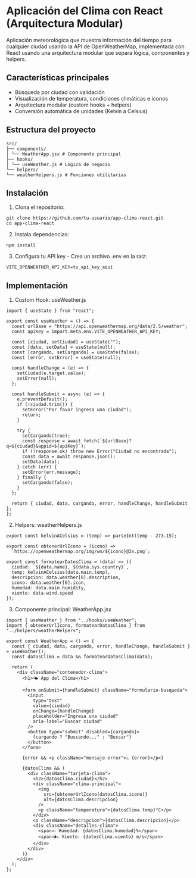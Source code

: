 # Aplicación del Clima con React (Arquitectura Modular)

Aplicación meteorológica que muestra información del tiempo para cualquier ciudad usando la API de OpenWeatherMap, implementada con React usando una arquitectura modular que separa lógica, componentes y helpers.

## Características principales
- Búsqueda por ciudad con validación
- Visualización de temperatura, condiciones climáticas e iconos
- Arquitectura modular (custom hooks + helpers)
- Conversión automática de unidades (Kelvin a Celsius)

## Estructura del proyecto
```
src/
├── components/
│ └── WeatherApp.jsx # Componente principal
├── hooks/
│ └── useWeather.js # Lógica de negocio
└── helpers/
└── weatherHelpers.js # Funciones utilitarias
```

## Instalación
1. Clona el repositorio:
```
git clone https://github.com/tu-usuario/app-clima-react.git
cd app-clima-react
```
2. Instala dependencias:
```
npm install
```
3. Configura tu API key -
Crea un archivo .env en la raíz:
```
VITE_OPENWEATHER_API_KEY=tu_api_key_aquí
```

##  Implementación

1. Custom Hook: useWeather.js
```
import { useState } from "react";

export const useWeather = () => {
  const urlBase = "https://api.openweathermap.org/data/2.5/weather";
  const apiKey = import.meta.env.VITE_OPENWEATHER_API_KEY;
  
  const [ciudad, setCiudad] = useState("");
  const [data, setData] = useState(null);
  const [cargando, setCargando] = useState(false);
  const [error, setError] = useState(null);

  const handleChange = (e) => {
    setCiudad(e.target.value);
    setError(null);
  };

  const handleSubmit = async (e) => {
    e.preventDefault();
    if (!ciudad.trim()) {
      setError("Por favor ingresa una ciudad");
      return;
    }

    try {
      setCargando(true);
      const response = await fetch(`${urlBase}?q=${ciudad}&appid=${apiKey}`);
      if (!response.ok) throw new Error("Ciudad no encontrada");
      const data = await response.json();
      setData(data);
    } catch (err) {
      setError(err.message);
    } finally {
      setCargando(false);
    }
  };

  return { ciudad, data, cargando, error, handleChange, handleSubmit };
};
```
2. Helpers: weatherHelpers.js
```
export const kelvinACelsius = (temp) => parseInt(temp - 273.15);

export const obtenerUrlIcono = (icono) => 
  `https://openweathermap.org/img/wn/${icono}@2x.png`;

export const formatearDatosClima = (data) => ({
  ciudad: `${data.name}, ${data.sys.country}`,
  temp: kelvinACelsius(data.main.temp),
  descripcion: data.weather[0].description,
  icono: data.weather[0].icon,
  humedad: data.main.humidity,
  viento: data.wind.speed
});
```
3. Componente principal: WeatherApp.jsx
```
import { useWeather } from "../hooks/useWeather";
import { obtenerUrlIcono, formatearDatosClima } from "../helpers/weatherHelpers";

export const WeatherApp = () => {
  const { ciudad, data, cargando, error, handleChange, handleSubmit } = useWeather();
  const datosClima = data && formatearDatosClima(data);

  return (
    <div className="contenedor-clima">
      <h1>🌤️ App del Clima</h1>
      
      <form onSubmit={handleSubmit} className="formulario-busqueda">
        <input
          type="text"
          value={ciudad}
          onChange={handleChange}
          placeholder="Ingresa una ciudad"
          aria-label="Buscar ciudad"
        />
        <button type="submit" disabled={cargando}>
          {cargando ? "Buscando..." : "Buscar"}
        </button>
      </form>

      {error && <p className="mensaje-error">⚠️ {error}</p>}

      {datosClima && (
        <div className="tarjeta-clima">
          <h2>{datosClima.ciudad}</h2>
          <div className="clima-principal">
            <img 
              src={obtenerUrlIcono(datosClima.icono)} 
              alt={datosClima.descripcion} 
            />
            <p className="temperatura">{datosClima.temp}°C</p>
          </div>
          <p className="descripcion">{datosClima.descripcion}</p>
          <div className="detalles-clima">
            <span>💧 Humedad: {datosClima.humedad}%</span>
            <span>🌬️ Viento: {datosClima.viento} m/s</span>
          </div>
        </div>
      )}
    </div>
  );
};
```

